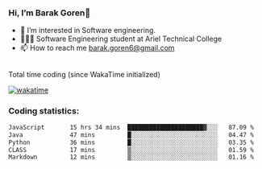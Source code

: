 ###  Hi, I’m Barak Goren👋
- 👀 I’m interested in Software engineering.
- 👨🏼‍🎓 Software Engineering student at Ariel Technical College
- 📫 How to reach me barak.goren6@gmail.com
##
Total time coding (since WakaTime initialized)

[![wakatime](https://wakatime.com/badge/user/5cc5ec80-a806-4ca2-a704-db29274e48cd.svg)](https://wakatime.com/@5cc5ec80-a806-4ca2-a704-db29274e48cd)

   
### Coding statistics:

<!--START_SECTION:waka-->

```txt
JavaScript       15 hrs 34 mins  █████████████████████▓░░░   87.09 %
Java             47 mins         █░░░░░░░░░░░░░░░░░░░░░░░░   04.47 %
Python           36 mins         █░░░░░░░░░░░░░░░░░░░░░░░░   03.35 %
CLASS            17 mins         ▒░░░░░░░░░░░░░░░░░░░░░░░░   01.59 %
Markdown         12 mins         ▒░░░░░░░░░░░░░░░░░░░░░░░░   01.16 %
```

<!--END_SECTION:waka-->

<!---
barakgoren/barakgoren is a ✨ special ✨ repository because its `README.md` (this file) appears on your GitHub profile.
You can click the Preview link to take a look at your changes.
--->
